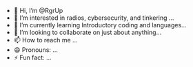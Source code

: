 - 👋 Hi, I’m @RgrUp
- 👀 I’m interested in radios, cybersecurity, and tinkering ...
- 🌱 I’m currently learning Introductory coding and languages...
- 💞️ I’m looking to collaborate on just about anything...
- 📫 How to reach me ...
- 😄 Pronouns: ...
- ⚡ Fun fact: ...

<!---
RgrUp/RgrUp is a ✨ special ✨ repository because its `README.md` (this file) appears on your GitHub profile.
You can click the Preview link to take a look at your changes.
--->
